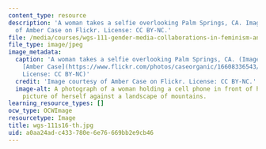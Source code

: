 ```yaml
---
content_type: resource
description: 'A woman takes a selfie overlooking Palm Springs, CA. Image courtesy
  of Amber Case on Flickr. License: CC BY-NC.'
file: /media/courses/wgs-111-gender-media-collaborations-in-feminism-and-technology-spring-2016/a0aa24adc433780e6e76669bb2e9cb46_wgs-111s16-th.jpg
file_type: image/jpeg
image_metadata:
  caption: 'A woman takes a selfie overlooking Palm Springs, CA. (Image courtesy of
    [Amber Case](https://www.flickr.com/photos/caseorganic/16608336543/) on Flickr.
    License: CC BY-NC)'
  credit: 'Image courtesy of Amber Case on Flickr. License: CC BY-NC.'
  image-alt: A photograph of a woman holding a cell phone in front of her taking a
    picture of herself against a landscape of mountains.
learning_resource_types: []
ocw_type: OCWImage
resourcetype: Image
title: wgs-111s16-th.jpg
uid: a0aa24ad-c433-780e-6e76-669bb2e9cb46
---
```

